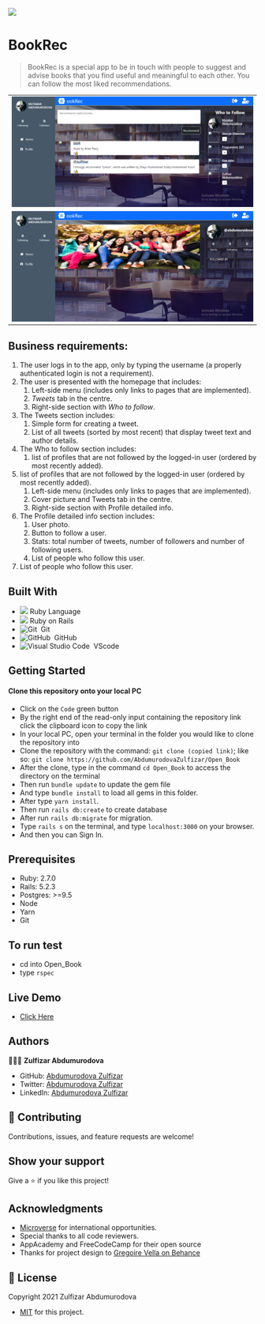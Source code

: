 ![](https://img.shields.io/badge/Microverse-blueviolet)

# BookRec

> BookRec is a special app to be in touch with people to suggest and advise books that you find useful and meaningful to each other. You can follow the most liked recommendations.
<table>
<tr><td> <img src="./app/assets/images/opinion.PNG" alt="Example" style="width: 100%;"> </td></tr>
<tr><td> <img src="./app/assets/images/profile.PNG" alt="Example" style="width: 100%;"> </td></tr>
   
</table>

## Business requirements:
1. The user logs in to the app, only by typing the username (a properly authenticated login is not a requirement).
2. The user is presented with the homepage that includes:
    1. Left-side menu (includes only links to pages that are implemented).
    2. *Tweets* tab in the centre.
    3. Right-side section with *Who to follow*.
3. The Tweets section includes:
    1. Simple form for creating a tweet.
    2. List of all tweets (sorted by most recent) that display tweet text and author details.
4. The Who to follow section includes:
    1. list of profiles that are not followed by the logged-in user (ordered by most recently added).
5. list of profiles that are not followed by the logged-in user (ordered by most recently added).
    1. Left-side menu (includes only links to pages that are implemented).
    2. Cover picture and Tweets tab in the centre.
    3. Right-side section with Profile detailed info.
6. The Profile detailed info section includes:
    1. User photo.
    2. Button to follow a user.
    3. Stats: total number of tweets, number of followers and number of following users.
    4. List of people who follow this user.
7. List of people who follow this user.

## Built With

- <code><img height="20" src="https://www.ruby-lang.org/images/header-ruby-logo.png"></code> Ruby Language <br>
-  <code><img height="20" src="https://rubyonrails.org/images/rails-logo.svg"></code> Ruby on Rails <br>
- ![Git](https://img.shields.io/badge/-Git-05122A?style=flat&logo=git)&nbsp; Git<br>
- ![GitHub](https://img.shields.io/badge/-GitHub-05122A?style=flat&logo=github)&nbsp; GitHub<br>
- ![Visual Studio Code](https://img.shields.io/badge/-Visual%20Studio%20Code-05122A?style=flat&logo=visual-studio-code&logoColor=007ACC)&nbsp; VScode

## Getting Started

#### Clone this repository onto your local PC

- Click on the `Code` green button
- By the right end of the read-only input containing the repository link click the clipboard icon to copy the link
- In your local PC, open your terminal in the folder you would like to clone the repository into
- Clone the repository with the command: `git clone (copied link)`; like so: `git clone https://github.com/AbdumurodovaZulfizar/Open_Book`
- After the clone, type in the command `cd Open_Book` to access the directory on the terminal
- Then run `bundle update` to update the gem file
- And type `bundle install` to load all gems in this folder.
- After type `yarn install`.
- Then run `rails db:create` to create database
- After run `rails db:migrate` for migration.
- Type `rails s` on the terminal, and type `localhost:3000` on your browser.
- And then you can Sign In.

## Prerequisites
- Ruby: 2.7.0
- Rails: 5.2.3 
- Postgres: >=9.5
- Node
- Yarn
- Git

## To run test
- cd into Open_Book
- type `rspec`

## Live Demo

- [Click Here](https://recbook-app.herokuapp.com/)

## Authors

👩🏻‍💼 **Zulfizar Abdumurodova**

- GitHub: [Abdumurodova Zulfizar](https://github.com/AbdumurodovaZulfizar)
- Twitter: [Abdumurodova Zulfizar](https://twitter.com/Zulfiza70357085)
- LinkedIn: [Abdumurodova Zulfizar](https://www.linkedin.com/in/zulfizar-abdumurodova-a61527206/)

## 🤝 Contributing

Contributions, issues, and feature requests are welcome!


## Show your support

Give a ⭐️ if you like this project!

## Acknowledgments

- [Microverse](https://www.microverse.org/) for international opportunities.
- Special thanks to all code reviewers.
- AppAcademy and FreeCodeCamp for their open source
- Thanks for project design to [Gregoire Vella on Behance](https://www.behance.net/gregoirevella)

## 📝 License

Copyright 2021 Zulfizar Abdumurodova
- [MIT](https://github.com/AbdumurodovaZulfizar/Open_Book/blob/build_app/LICENSE) for this project.
